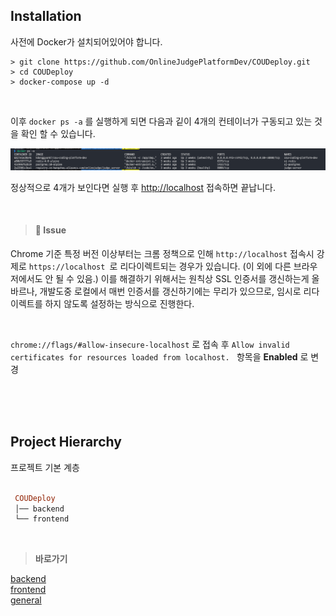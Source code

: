 
## Installation 
사전에 Docker가 설치되어있어야 합니다.   

```shell
> git clone https://github.com/OnlineJudgePlatformDev/COUDeploy.git
> cd COUDeploy
> docker-compose up -d
```   

<br />   

이후 ```docker ps -a``` 를 실행하게 되면 다음과 깉이 4개의 컨테이너가 구동되고 있는 것을 확인 할 수 있습니다.   

<p align="center"><img src="../Wikiimgs/dockerpsa.png" /></p>   


정상적으로 4개가 보인다면 실행 후 [http://localhost](http://localhost) 접속하면 끝납니다.   
   
<br />   

> #### :no_entry_sign: Issue   

Chrome 기준 특정 버전 이상부터는 크롬 정책으로 인해 ```http://localhost``` 접속시 강제로 ```https://localhost ```로 리다이렉트되는 경우가 있습니다. (이 외에 다른 브라우저에서도 안 될 수 있음.)
이를 해결하기 위해서는 원칙상 SSL 인증서를 갱신하는게 올바르나, 개발도중 로컬에서 매번 인증서를 갱신하기에는 무리가 있으므로, 임시로 리다이렉트를 하지 않도록 설정하는 방식으로 진행한다.   


<br />   

```chrome://flags/#allow-insecure-localhost``` 로 접속 후 ```Allow invalid certificates for resources loaded from localhost. ``` 항목을 <b>Enabled</b> 로 변경   

<br />   

<br />   
<br />   


## Project Hierarchy   
프로젝트 기본 계층    

```ruby   

 COUDeploy
 │── backend
 └── frontend
 ```  

<br />   

> <b>바로가기</b>   

[backend](/Wiki/backend)    
[frontend](/Wiki/frontend)   
[general](/Wiki/general)
<!-- [docker](/Wiki/dockerwiki)    -->

<br />   
<br />   
